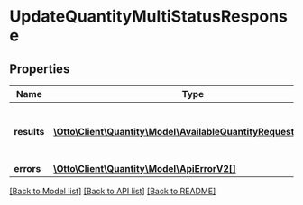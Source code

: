 # UpdateQuantityMultiStatusResponse

## Properties
Name | Type | Description | Notes
------------ | ------------- | ------------- | -------------
**results** | [**\Otto\Client\Quantity\Model\AvailableQuantityRequestDTOV2[]**](AvailableQuantityRequestDTOV2.md) | List of all the skus with available quantity | 
**errors** | [**\Otto\Client\Quantity\Model\ApiErrorV2[]**](ApiErrorV2.md) |  | [optional] 

[[Back to Model list]](../../README.md#documentation-for-models) [[Back to API list]](../../README.md#documentation-for-api-endpoints) [[Back to README]](../../README.md)

